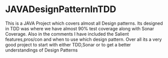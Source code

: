 # JAVADesignPatternInTDD
This is a JAVA Project which covers almost all Design patterns. Its designed in TDD was where we have almost 90% test coverage along with Sonar Coverage. Also in the comments I have included the Salient features,pros/con and when to use which design pattern. Over all its a very good project to start with either TDD,Sonar or to get a better understandings of Design Patterns
